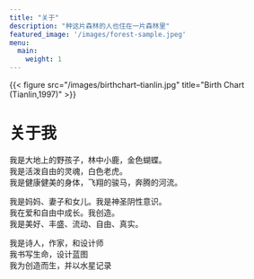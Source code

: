 ```yaml
---
title: "关于"
description: "种这片森林的人也住在一片森林里"
featured_image: '/images/forest-sample.jpeg'
menu:
  main:
    weight: 1
---
```


{{< figure src="/images/birthchart–tianlin.jpg" title="Birth Chart  (Tianlin,1997)" >}}

# 关于我

我是大地上的野孩子，林中小鹿，金色蝴蝶。  
我是活泼自由的灵魂，白色老虎。  
我是健康健美的身体，飞翔的骏马，奔腾的河流。  

我是妈妈、妻子和女儿。我是神圣阴性意识。  
我在爱和自由中成长。我创造。  
我是美好、丰盛、流动、自由、真实。  

我是诗人，作家，和设计师  
我书写生命，设计蓝图  
我为创造而生，并以水星记录  


